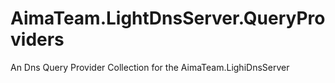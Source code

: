 # AimaTeam.LightDnsServer.QueryProviders
An Dns Query Provider Collection for the AimaTeam.LighiDnsServer
